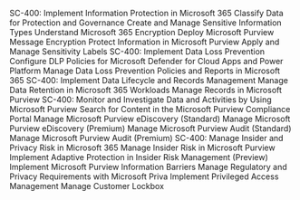 SC-400: Implement Information Protection in Microsoft 365
Classify Data for Protection and Governance
Create and Manage Sensitive Information Types
Understand Microsoft 365 Encryption
Deploy Microsoft Purview Message Encryption
Protect Information in Microsoft Purview
Apply and Manage Sensitivity Labels
SC-400: Implement Data Loss Prevention
Configure DLP Policies for Microsoft Defender for Cloud Apps and Power Platform
Manage Data Loss Prevention Policies and Reports in Microsoft 365
SC-400: Implement Data Lifecycle and Records Management
Manage Data Retention in Microsoft 365 Workloads
Manage Records in Microsoft Purview
SC-400: Monitor and Investigate Data and Activities by Using Microsoft Purview
Search for Content in the Microsoft Purview Compliance Portal
Manage Microsoft Purview eDiscovery (Standard)
Manage Microsoft Purview eDiscovery (Premium)
Manage Microsoft Purview Audit (Standard)
Manage Microsoft Purview Audit (Premium)
SC-400: Manage Insider and Privacy Risk in Microsoft 365
Manage Insider Risk in Microsoft Purview
Implement Adaptive Protection in Insider Risk Management (Preview)
Implement Microsoft Purview Information Barriers
Manage Regulatory and Privacy Requirements with Microsoft Priva
Implement Privileged Access Management
Manage Customer Lockbox
